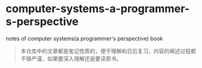 # computer-systems-a-programmer-s-perspective
notes of computer systems(a programmer's perspective) book

> 本仓库中的文章都是笔记性质的，便于理解和日后复习，内容的阐述过程都不够严谨，如果要深入理解还是要读原书。
